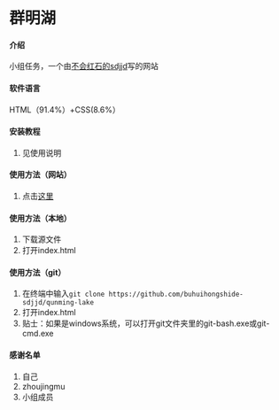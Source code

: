 # 群明湖

#### 介绍
小组任务，一个由[不会红石的sdjjd](https://github.com/buhuihongshide-sdjjd)写的网站

#### 软件语言

HTML（91.4%）+CSS(8.6%）

#### 安装教程

1.  见使用说明

#### 使用方法（网站）

1.  点击[这里](http://buhuihongshide-sdjjd.github.io)

#### 使用方法（本地）

1.  下载源文件
2.  打开index.html

#### 使用方法（git）

1.  在终端中输入`git clone https://github.com/buhuihongshide-sdjjd/qunming-lake`
2.  打开index.html
3.  贴士：如果是windows系统，可以打开git文件夹里的git-bash.exe或git-cmd.exe

#### 感谢名单

1.    自己 
2.    zhoujingmu
3.    小组成员
